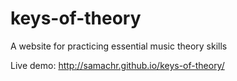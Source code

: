 keys-of-theory
==============

A website for practicing essential music theory skills

Live demo: http://samachr.github.io/keys-of-theory/
